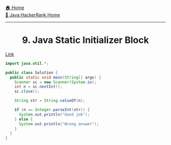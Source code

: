 [🏠 Home](../../../../README.md) <br/>
[🍵 Java HackerRank Home](../Java-HackerRank.md)

<hr/>

<h1 style="text-align: center">9. Java Static Initializer Block</h1>

[Link](https://www.hackerrank.com/challenges/java-int-to-string/problem)

```java
import java.util.*;

public class Solution {
  public static void main(String[] args) {
    Scanner sc = new Scanner(System.in);
    int n = sc.nextInt();
    sc.close();

    String str = String.valueOf(n);

    if (n == Integer.parseInt(str)) {
      System.out.println("Good job");
    } else {
      System.out.println("Wrong answer");
    }
  }
}
```
